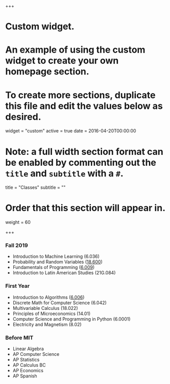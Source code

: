 +++
# Custom widget.
# An example of using the custom widget to create your own homepage section.
# To create more sections, duplicate this file and edit the values below as desired.
widget = "custom"
active = true
date = 2016-04-20T00:00:00

# Note: a full width section format can be enabled by commenting out the `title` and `subtitle` with a `#`.
title = "Classes"
subtitle = ""

# Order that this section will appear in.
weight = 60

+++

### Fall 2019

* Introduction to Machine Learning (6.036)
* Probability and Random Variables ([18.600](http://math.mit.edu/~sheffield/spring2019math600.html))
* Fundamentals of Programming ([6.009](https://6009.cat-soop.org/fall19))
* Introduction to Latin American Studies (21G.084)

### First Year

* Introduction to Algorithms ([6.006](https://learning-modules.mit.edu/class/index.html?uuid=/course/6/sp19/6.006))
* Discrete Math for Computer Science (6.042)
* Multivariable Calculus (18.022)
* Principles of Microeconomics (14.01)
* Computer Science and Programming in Python (6.0001)
* Electricity and Magnetism (8.02)

### Before MIT

* Linear Algebra
* AP Computer Science
* AP Statistics
* AP Calculus BC
* AP Economics
* AP Spanish
